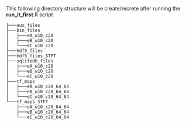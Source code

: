 This following directory structure will be create/recrete 
after running the __run_it_first__.R script 
```
├───aux_files
├───bin_files
│   ├───eA_w10_c20
│   ├───eB_w10_c20
│   └───eC_w10_c20
├───hdf5_files
├───hdf5_files_STFT
├───sqlitedb_files
│   ├───eA_w10_c20
│   ├───eB_w10_c20
│   └───eC_w10_c20
├───tf_maps
│   ├───eA_w10_c20_64_64
│   ├───eB_w10_c20_64_64
│   └───eC_w10_c20_64_64
└───tf_maps_STFT
    ├───eA_w10_c20_64_64
    ├───eB_w10_c20_64_64
    └───eC_w10_c20_64_64
```
